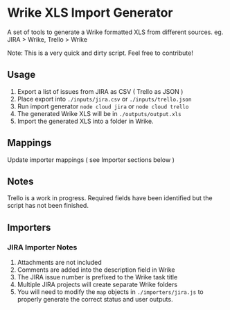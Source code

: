 # Wrike XLS Import Generator
A set of tools to generate a Wrike formatted XLS from different sources. eg. JIRA > Wrike, Trello > Wrike

Note: This is a very quick and dirty script. Feel free to contribute!

## Usage
1. Export a list of issues from JIRA as CSV ( Trello as JSON )
2. Place export into `./inputs/jira.csv` or `./inputs/trello.json`
3. Run import generator `node cloud jira` or `node cloud trello`
4. The generated Wrike XLS will be in `./outputs/output.xls`
5. Import the generated XLS into a folder in Wrike.

## Mappings
Update importer mappings ( see Importer sections below )

## Notes
Trello is a work in progress. Required fields have been identified but the script has not been finished.

## Importers

### JIRA Importer Notes
1. Attachments are not included
2. Comments are added into the description field in Wrike
3. The JIRA issue number is prefixed to the Wrike task title
4. Multiple JIRA projects will create separate Wrike folders
5. You will need to modify the `map` objects in `./importers/jira.js` to properly generate the correct status and user outputs.